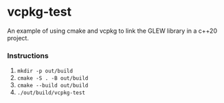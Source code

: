 # vcpkg-test
An example of using cmake and vcpkg to link the GLEW library in a c++20 project.

### Instructions
1. `mkdir -p out/build`
2. `cmake -S . -B out/build`
3. `cmake --build out/build`
4. `./out/build/vcpkg-test`
